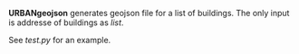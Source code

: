 **URBANgeojson** generates geojson file for a list of buildings. The only input is addresse of buildings as *list*. 

See *test.py* for an example. 

